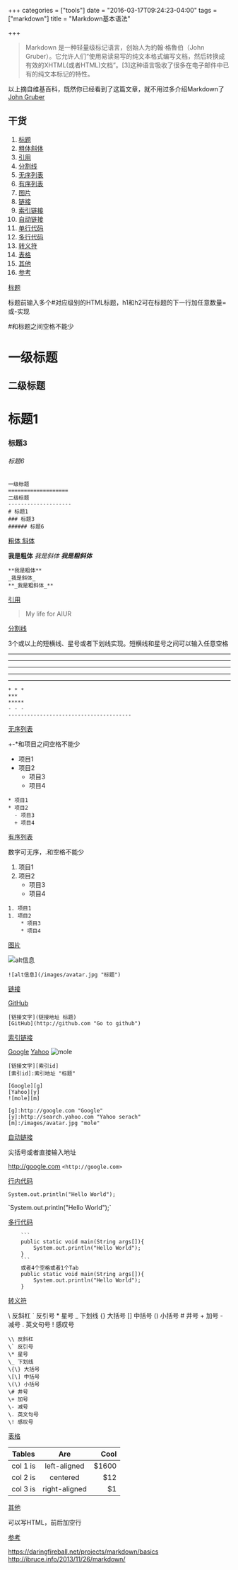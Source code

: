 +++
categories = ["tools"]
date = "2016-03-17T09:24:23-04:00"
tags = ["markdown"]
title = "Markdown基本语法"

+++

> Markdown 是一种轻量级标记语言，创始人为約翰·格魯伯（John Gruber）。它允许人们“使用易读易写的纯文本格式编写文档，然后转换成有效的XHTML(或者HTML)文档”。[3]这种语言吸收了很多在电子邮件中已有的纯文本标记的特性。

以上摘自维基百科，既然你已经看到了这篇文章，就不用过多介绍Markdown了
[John Gruber](https://daringfireball.net/projects/markdown/basics)

[header]:#header
[bold]:#bold
[blockquote]:#blockquote
[line]:#line
[unsorted-list]:#unsorted-list
[sorted-list]:#sorted-list
[image]:#image
[link]:#link
[reference-link]:#reference-link
[auto-link]:#auto-link
[code]:#code
[pre]:#pre
[escape]:#escape
[table]:#table
[other]:#other
[reference]:#reference

## 干货

1. [标题][header]
1. [粗体斜体][bold]
1. [引用][blockquote]
1. [分割线][line]
1. [无序列表][unsorted-list]
1. [有序列表][sorted-list]
1. [图片][image]
1. [链接][link]
1. [索引链接][reference-link]
1. [自动链接][auto-link]
1. [单行代码][code]
1. [多行代码][pre]
1. [转义符][escape]
1. [表格][table]
1. [其他][other]
1. [参考][reference]

<a class="h2" id="header" href="#header"><span class="fa fa-link"></span>标题</a>

标题前输入多个#对应级别的HTML标题，h1和h2可在标题的下一行加任意数量=或-实现

<p class="text-warning"><span class="fa fa-warning">#和标题之间空格不能少</p>

一级标题
=
二级标题
-
# 标题1
### 标题3
###### 标题6
```
一级标题
===================
二级标题
--------------------
# 标题1
### 标题3
###### 标题6
```

<a class="h2" id="bold" href="#bold"><span class="fa fa-link"></span>粗体 斜体</a>

**我是粗体**
_我是斜体_
**_我是粗斜体_**

```
**我是粗体**
_我是斜体_
**_我是粗斜体_**
```

<a class="h2" id="blockquote" href="#blockquote"><span class="fa fa-link"></span>引用</a>

> My life for AIUR

<a class="h2" id="line" href="#line"><span class="fa fa-link"></span>分割线</a>

3个或以上的短横线、星号或者下划线实现。短横线和星号之间可以输入任意空格

* * *
***
*****
- - -
---------------------------------------

```
* * *
***
*****
- - -
---------------------------------------
```

<a class="h2" id="unsorted-list" href="#unsorted-list"><span class="fa fa-link"></span>无序列表</a>

<p class="text-warning"><span class="fa fa-warning">+-*和项目之间空格不能少</p>

* 项目1
* 项目2
  - 项目3
  + 项目4

```
* 项目1
* 项目2
  - 项目3
  + 项目4
```

<a class="h2" id="sorted-list" href="#sorted-list"><span class="fa fa-link"></span>有序列表</a>

<p class="text-warning"><span class="fa fa-warning">数字可无序，.和空格不能少</p>

1. 项目1
1. 项目2
	* 项目3
	* 项目4

```
1. 项目1
1. 项目2
	* 项目3
	* 项目4
```

<a class="h2" id="image" href="#image"><span class="fa fa-link"></span>图片</a>

![alt信息](/images/avatar.jpg "标题")
```
![alt信息](/images/avatar.jpg "标题")
```

<a class="h2" id="link" href="#link"><span class="fa fa-link"></span>链接</a>

[GitHub](http://github.com "Go to github")
```
[链接文字](链接地址 标题)
[GitHub](http://github.com "Go to github")
```

<a class="h2" id="reference-link" href="#reference-link"><span class="fa fa-link"></span>索引链接</a>

[Google][g]
[Yahoo][y]
![mole][m]

[g]:http://google.com "Google"
[y]:http://search.yahoo.com "Yahoo serach"
[m]:/images/avatar.jpg "mole"

```
[链接文字][索引id]
[索引id]:索引地址 "标题"

[Google][g]
[Yahoo][y]
![mole][m]

[g]:http://google.com "Google"
[y]:http://search.yahoo.com "Yahoo serach"
[m]:/images/avatar.jpg "mole"
```

<a class="h2" id="auto-link" href="#auto-link"><span class="fa fa-link"></span>自动链接</a>

尖括号或者直接输入地址

<http://google.com>
`<http://google.com>`

<a class="h2" id="code" href="#code"><span class="fa fa-link"></span>行内代码</a>

`System.out.println("Hello World");`

\`System.out.println("Hello World");\`

<a class="h2" id="pre" href="#pre"><span class="fa fa-link"></span>多行代码</a>

```
	```
	public static void main(String args[]){
		System.out.println("Hello World");
	}
	```
	或者4个空格或者1个Tab
	public static void main(String args[]){
		System.out.println("Hello World");
	}
```

<a class="h2" id="escape" href="#escape"><span class="fa fa-link"></span>转义符</a>

\\ 反斜杠
\` 反引号
\* 星号
\_ 下划线
\{\} 大括号
\[\] 中括号
\(\) 小括号
\# 井号
\+ 加号
\- 减号
\. 英文句号
\! 感叹号
```
\\ 反斜杠
\` 反引号
\* 星号
\_ 下划线
\{\} 大括号
\[\] 中括号
\(\) 小括号
\# 井号
\+ 加号
\- 减号
\. 英文句号
\! 感叹号
```

<a class="h2" id="table" href="#table"><span class="fa fa-link"></span>表格</a>

| Tables   |      Are      |  Cool |
|----------|:-------------:|------:|
| col 1 is |  left-aligned | $1600 |
| col 2 is |    centered   |   $12 |
| col 3 is | right-aligned |    $1 |

<a class="h2" id="other" href="#other"><span class="fa fa-link"></span>其他</a>

可以写HTML，前后加空行

<a class="h2" id="reference" href="#reference"><span class="fa fa-link"></span>参考</a>

https://daringfireball.net/projects/markdown/basics
http://ibruce.info/2013/11/26/markdown/










